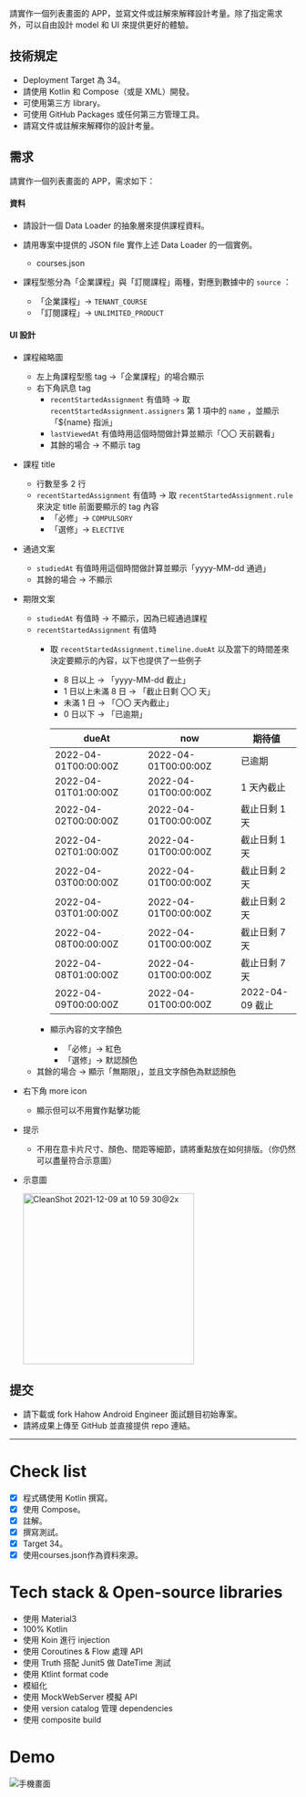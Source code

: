 
請實作一個列表畫面的 APP，並寫文件或註解來解釋設計考量。除了指定需求外，可以自由設計 model 和 UI 來提供更好的體驗。

## 技術規定

- Deployment Target 為 34。
- 請使用 Kotlin 和 Compose（或是 XML）開發。
- 可使用第三方 library。
- 可使用 GitHub Packages 或任何第三方管理工具。
- 請寫文件或註解來解釋你的設計考量。

## 需求

請實作一個列表畫面的 APP，需求如下：

#### 資料

- 請設計一個 Data Loader 的抽象層來提供課程資料。
- 請用專案中提供的 JSON file 實作上述 Data Loader 的一個實例。

    - courses.json

- 課程型態分為「企業課程」與「訂閱課程」兩種，對應到數據中的 `source` ：
    
    - 「企業課程」→ `TENANT_COURSE`
    - 「訂閱課程」→ `UNLIMITED_PRODUCT`

#### UI 設計

- 課程縮略圖
    - 左上角課程型態 tag →「企業課程」的場合顯示
    - 右下角訊息 tag
        - `recentStartedAssignment` 有值時 → 取 `recentStartedAssignment.assigners` 第 1 項中的 `name` ，並顯示「${name} 指派」
        - `lastViewedAt` 有值時用這個時間做計算並顯示「〇〇 天前觀看」
        - 其餘的場合 → 不顯示 tag

- 課程 title
    - 行數至多 2 行
    - `recentStartedAssignment` 有值時 → 取 `recentStartedAssignment.rule` 來決定 title 前面要顯示的 tag 內容
        - 「必修」→ `COMPULSORY`
        - 「選修」→ `ELECTIVE`

- 通過文案
    - `studiedAt` 有值時用這個時間做計算並顯示「yyyy-MM-dd 通過」
    - 其餘的場合 → 不顯示

- 期限文案
    - `studiedAt` 有值時 → 不顯示，因為已經通過課程
    - `recentStartedAssignment` 有值時
        - 取 `recentStartedAssignment.timeline.dueAt` 以及當下的時間差來決定要顯示的內容，以下也提供了一些例子
            - 8 日以上 → 「yyyy-MM-dd 截止」
            - 1 日以上未滿 8 日 → 「截止日剩 〇〇 天」
            - 未滿 1 日 → 「〇〇 天內截止」
            - 0 日以下 → 「已逾期」

            | dueAt                | now                  | 期待値           |
            |----------------------|----------------------|---------------|
            | 2022-04-01T00:00:00Z | 2022-04-01T00:00:00Z | 已逾期           |
            | 2022-04-01T01:00:00Z | 2022-04-01T00:00:00Z | 1 天內截止        |
            | 2022-04-02T00:00:00Z | 2022-04-01T00:00:00Z | 截止日剩 1 天      |
            | 2022-04-02T01:00:00Z | 2022-04-01T00:00:00Z | 截止日剩 1 天      |
            | 2022-04-03T00:00:00Z | 2022-04-01T00:00:00Z | 截止日剩 2 天      |
            | 2022-04-03T01:00:00Z | 2022-04-01T00:00:00Z | 截止日剩 2 天      |
            | 2022-04-08T00:00:00Z | 2022-04-01T00:00:00Z | 截止日剩 7 天      |
            | 2022-04-08T01:00:00Z | 2022-04-01T00:00:00Z | 截止日剩 7 天      |
            | 2022-04-09T00:00:00Z | 2022-04-01T00:00:00Z | 2022-04-09 截止 |

        - 顯示內容的文字顏色
            - 「必修」→ 紅色
            - 「選修」→ 默認顏色
    - 其餘的場合 → 顯示「無期限」，並且文字顏色為默認顏色

- 右下角 more icon
    - 顯示但可以不用實作點擊功能

- 提示
    - 不用在意卡片尺寸、顏色、間距等細節，請將重點放在如何排版。（你仍然可以盡量符合示意圖）

- 示意圖

    <img width="300" alt="CleanShot 2021-12-09 at 10 59 30@2x" src="https://github.com/hahow/android-recruit-project/assets/15129081/70ad7c8d-5298-4506-a7ab-1cfdf6fc9ed9">

## 提交

- 請下載或 fork Hahow Android Engineer 面試題目初始專案。
- 請將成果上傳至 GitHub 並直接提供 repo 連結。

---

# Check list

- [x] 程式碼使用 Kotlin 撰寫。
- [x] 使用 Compose。
- [x] 註解。
- [x] 撰寫測試。
- [x] Target 34。
- [x] 使用courses.json作為資料來源。

# Tech stack & Open-source libraries

- 使用 Material3
- 100% Kotlin
- 使用 Koin 進行 injection
- 使用 Coroutines & Flow 處理 API
- 使用 Truth 搭配 Junit5 做 DateTime 測試
- 使用 Ktlint format code
- 模組化
- 使用 MockWebServer 模擬 API
- 使用 version catalog 管理 dependencies
- 使用 composite build

# Demo
![手機畫面](https://res.cloudinary.com/deu7aohfe/image/upload/v1717589927/github/hzxijzoqbcpngudiiigi.webp)